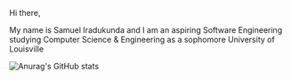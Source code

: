 Hi there, 

My name is Samuel Iradukunda and I am an aspiring Software Engineering studying Computer Science & Engineering as a sophomore University of Louisville

![Anurag's GitHub stats](https://github-readme-stats.vercel.app/api?username=iradukundas&show_icons=true&theme=gruvbox)
